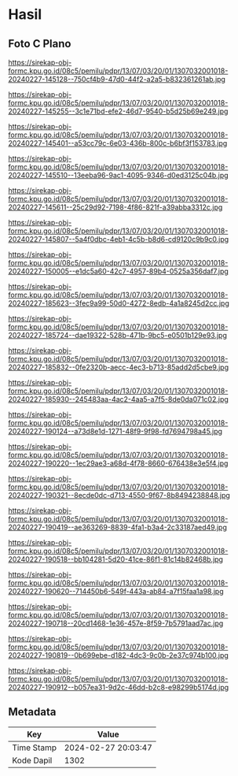# Hasil

## Foto C Plano

https://sirekap-obj-formc.kpu.go.id/08c5/pemilu/pdpr/13/07/03/20/01/1307032001018-20240227-145128--750cf4b9-47d0-44f2-a2a5-b832361261ab.jpg

https://sirekap-obj-formc.kpu.go.id/08c5/pemilu/pdpr/13/07/03/20/01/1307032001018-20240227-145255--3c1e71bd-efe2-46d7-9540-b5d25b69e249.jpg

https://sirekap-obj-formc.kpu.go.id/08c5/pemilu/pdpr/13/07/03/20/01/1307032001018-20240227-145401--a53cc79c-6e03-436b-800c-b6bf3f153783.jpg

https://sirekap-obj-formc.kpu.go.id/08c5/pemilu/pdpr/13/07/03/20/01/1307032001018-20240227-145510--13eeba96-9ac1-4095-9346-d0ed3125c04b.jpg

https://sirekap-obj-formc.kpu.go.id/08c5/pemilu/pdpr/13/07/03/20/01/1307032001018-20240227-145611--25c29d92-7198-4f86-821f-a39abba3312c.jpg

https://sirekap-obj-formc.kpu.go.id/08c5/pemilu/pdpr/13/07/03/20/01/1307032001018-20240227-145807--5a4f0dbc-4eb1-4c5b-b8d6-cd9120c9b9c0.jpg

https://sirekap-obj-formc.kpu.go.id/08c5/pemilu/pdpr/13/07/03/20/01/1307032001018-20240227-150005--e1dc5a60-42c7-4957-89b4-0525a356daf7.jpg

https://sirekap-obj-formc.kpu.go.id/08c5/pemilu/pdpr/13/07/03/20/01/1307032001018-20240227-185623--3fec9a99-50d0-4272-8edb-4a1a8245d2cc.jpg

https://sirekap-obj-formc.kpu.go.id/08c5/pemilu/pdpr/13/07/03/20/01/1307032001018-20240227-185724--dae19322-528b-471b-9bc5-e0501b129e93.jpg

https://sirekap-obj-formc.kpu.go.id/08c5/pemilu/pdpr/13/07/03/20/01/1307032001018-20240227-185832--0fe2320b-aecc-4ec3-b713-85add2d5cbe9.jpg

https://sirekap-obj-formc.kpu.go.id/08c5/pemilu/pdpr/13/07/03/20/01/1307032001018-20240227-185930--245483aa-4ac2-4aa5-a7f5-8de0da071c02.jpg

https://sirekap-obj-formc.kpu.go.id/08c5/pemilu/pdpr/13/07/03/20/01/1307032001018-20240227-190124--a73d8e1d-1271-48f9-9f98-fd7694798a45.jpg

https://sirekap-obj-formc.kpu.go.id/08c5/pemilu/pdpr/13/07/03/20/01/1307032001018-20240227-190220--1ec29ae3-a68d-4f78-8660-676438e3e5f4.jpg

https://sirekap-obj-formc.kpu.go.id/08c5/pemilu/pdpr/13/07/03/20/01/1307032001018-20240227-190321--8ecde0dc-d713-4550-9f67-8b8494238848.jpg

https://sirekap-obj-formc.kpu.go.id/08c5/pemilu/pdpr/13/07/03/20/01/1307032001018-20240227-190419--ae363269-8839-4fa1-b3a4-2c33187aed49.jpg

https://sirekap-obj-formc.kpu.go.id/08c5/pemilu/pdpr/13/07/03/20/01/1307032001018-20240227-190518--bb104281-5d20-41ce-86f1-81c14b82468b.jpg

https://sirekap-obj-formc.kpu.go.id/08c5/pemilu/pdpr/13/07/03/20/01/1307032001018-20240227-190620--714450b6-549f-443a-ab84-a7f15faa1a98.jpg

https://sirekap-obj-formc.kpu.go.id/08c5/pemilu/pdpr/13/07/03/20/01/1307032001018-20240227-190718--20cd1468-1e36-457e-8f59-7b5791aad7ac.jpg

https://sirekap-obj-formc.kpu.go.id/08c5/pemilu/pdpr/13/07/03/20/01/1307032001018-20240227-190819--0b699ebe-d182-4dc3-9c0b-2e37c974b100.jpg

https://sirekap-obj-formc.kpu.go.id/08c5/pemilu/pdpr/13/07/03/20/01/1307032001018-20240227-190912--b057ea31-9d2c-46dd-b2c8-e98299b5174d.jpg


## Metadata

| Key        | Value               |
| ---------- | ------------------- |
| Time Stamp | 2024-02-27 20:03:47 |
| Kode Dapil | 1302                |



